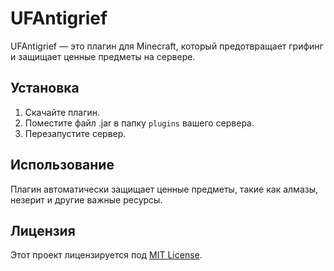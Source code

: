 # UFAntigrief

UFAntigrief — это плагин для Minecraft, который предотвращает грифинг и защищает ценные предметы на сервере.

## Установка

1. Скачайте плагин.
2. Поместите файл .jar в папку `plugins` вашего сервера.
3. Перезапустите сервер.

## Использование

Плагин автоматически защищает ценные предметы, такие как алмазы, незерит и другие важные ресурсы.

## Лицензия

Этот проект лицензируется под [MIT License](./LICENSE).
